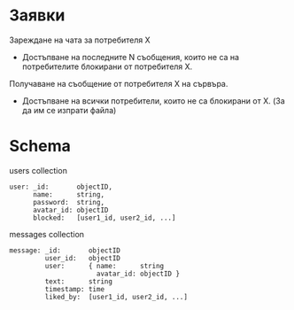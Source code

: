 # Заявки

Зареждане на чата за потребителя X
 * Достъпване на последните N съобщения, които не са на потребителите блокирани от потребителя X.

Получаване на съобщение от потребителя X на сървъра.
 * Достъпване на всички потребители, които не са блокирани от X. (За да им се изпрати файла)

# Schema

users collection

```
user: _id:       objectID,
      name:      string,
      password:  string,
      avatar_id: objectID
      blocked:   [user1_id, user2_id, ...]
```

messages collection

```
message: _id:       objectID
         user_id:   objectID
         user:      { name:      string
                      avatar_id: objectID }
         text:      string
         timestamp: time
         liked_by:  [user1_id, user2_id, ...]
```
